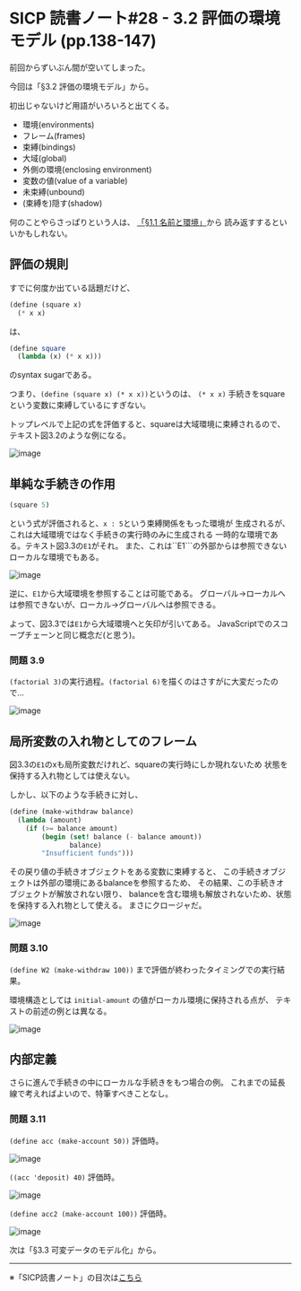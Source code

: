 SICP 読書ノート#28 - 3.2 評価の環境モデル (pp.138-147)
======================================

前回からずいぶん間が空いてしまった。

今回は「§3.2 評価の環境モデル」から。

初出じゃないけど用語がいろいろと出てくる。

- 環境(environments)
- フレーム(frames)
- 束縛(bindings)
- 大域(global)
- 外側の環境(enclosing environment)
- 変数の値(value of a variable)
- 未束縛(unbound)
- (束縛を)隠す(shadow)

何のことやらさっぱりという人は、
[「§1.1 名前と環境」](/entry/sicp/002-ch1.1.md)から
読み返すするといいかもしれない。


評価の規則
--------------------------------

すでに何度か出ている話題だけど、

```scheme
(define (square x)
  (* x x)
```

は、

```scheme
(define square
  (lambda (x) (* x x)))
```

のsyntax sugarである。

つまり、```(define (square x) (* x x))```というのは、
```(* x x)``` 手続きをsquareという変数に束縛しているにすぎない。

トップレベルで上記の式を評価すると、squareは大域環境に束縛されるので、
テキスト図3.2のような例になる。

![image](https://farm6.staticflickr.com/5577/15240863915_04667d6c57_o_d.png)


単純な手続きの作用
--------------------------------

```scheme
(square 5)
```

という式が評価されると、```x : 5```という束縛関係をもった環境が
生成されるが、これは大域環境ではなく手続きの実行時のみに生成される
一時的な環境である。テキスト図3.3の```E1```がそれ。
また、これは``E1```の外部からは参照できないローカルな環境でもある。

![image](https://farm4.staticflickr.com/3898/15240863815_26a4422e0f_o_d.png)

逆に、```E1```から大域環境を参照することは可能である。
グローバル→ローカルへは参照できないが、ローカル→グローバルへは参照できる。

よって、図3.3では```E1```から大域環境へと矢印が引いてある。
JavaScriptでのスコープチェーンと同じ概念だ(と思う)。


### 問題 3.9

```(factorial 3)```の実行過程。```(factorial 6)```を描くのはさすがに大変だったので...

![image](https://farm6.staticflickr.com/5560/15237782351_cf9c243646_o_d.png)


局所変数の入れ物としてのフレーム
--------------------------------

図3.3の```E1```のxも局所変数だけれど、squareの実行時にしか現れないため
状態を保持する入れ物としては使えない。

しかし、以下のような手続きに対し、

```scheme
(define (make-withdraw balance)
  (lambda (amount)
    (if (>= balance amount)
        (begin (set! balance (- balance amount))
               balance)
        "Insufficient funds")))
```

その戻り値の手続きオブジェクトをある変数に束縛すると、
この手続きオブジェクトは外部の環境にあるbalanceを参照するため、
その結果、この手続きオブジェクトが解放されない限り、
balanceを含む環境も解放されないため、状態を保持する入れ物として使える。
まさにクロージャだ。

![image](https://farm6.staticflickr.com/5553/15054183830_0b605c2780_o_d.png)


### 問題 3.10

```(define W2 (make-withdraw 100))``` まで評価が終わったタイミングでの実行結果。

環境構造としては ```initial-amount``` の値がローカル環境に保持される点が、
テキストの前述の例とは異なる。

![image](https://farm6.staticflickr.com/5594/15240485222_7e39bcea58_o_d.png)


内部定義
--------------------------------

さらに進んで手続きの中にローカルな手続きをもつ場合の例。
これまでの延長線で考えればよいので、特筆すべきことなし。

### 問題 3.11

```(define acc (make-account 50))``` 評価時。

![image](https://farm4.staticflickr.com/3857/15237782231_450a93ba34_o_d.png)

```((acc 'deposit) 40)``` 評価時。

![image](https://farm4.staticflickr.com/3872/15054302237_56b1eace5a_o_d.png)

```(define acc2 (make-account 100))``` 評価時。

![image](https://farm6.staticflickr.com/5575/15217852516_b9346e2070_o_d.png)


次は「§3.3 可変データのモデル化」から。

--------------------------------

※「SICP読書ノート」の目次は[こちら](/entry/sicp/index)




